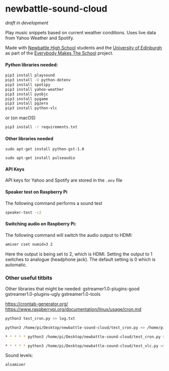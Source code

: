 # newbattle-sound-cloud

*draft in development*

Play music snippets based on current weather conditions. Uses live data from Yahoo Weather and Spotify.

Made with [Newbattle High School](http://www.newbattle.org.uk/) students and the [University of Edinburgh](https://www.de.ed.ac.uk/) as part of the [Everybody Makes The School](https://everybodymakes.com/) project.

#### Python libraries needed:
```sh
pip3 install playsound
pip3 install -U python-dotenv
pip3 install spotipy
pip3 install yahoo-weather
pip3 install pyobjc
pip3 install pygame
pip3 install pgzero
pip3 install python-vlc
```
or (on macOS)

```sh
pip3 install -r requirements.txt
```

#### Other libraries needed

`sudo apt-get install python-gst-1.0`

`sudo apt-get install pulseaudio`

#### API Keys
API keys for Yahoo and Spotify are stored in the `.env` file


#### Speaker test on Raspberry Pi
The following command performs a sound test
```sh
speaker-test -c2
```

#### Switching audio on Raspberry Pi:
The following command will switch the audio output to HDMI:

```sh
amixer cset numid=3 2
```

Here the output is being set to 2, which is HDMI. Setting the output to 1 switches to analogue (headphone jack). The default setting is 0 which is automatic.

### Other useful titbits
Other libraries that might be needed:
gstreamer1.0-plugins-good gstreamer1.0-plugins-ugly gstreamer1.0-tools

<https://crontab-generator.org/>
<https://www.raspberrypi.org/documentation/linux/usage/cron.md>

```sh
python3 test_cron.py >> log.txt

python3 /home/pi/Desktop/newbattle-sound-cloud/test_cron.py >> /home/pi/Desktop/newbattle-sound-cloud/log.txt

* * * * * python3 /home/pi/Desktop/newbattle-sound-cloud/test_cron.py >> /home/pi/Desktop/newbattle-sound-cloud/log.txt

* * * * * python3 /home/pi/Desktop/newbattle-sound-cloud/test_vlc.py >> /home/p$
```


Sound levels:
```sh
alsamixer
```
